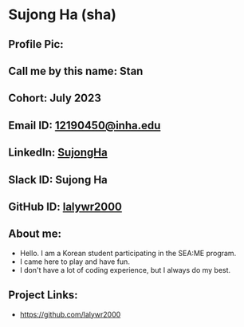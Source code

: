 # Sujong Ha (sha)
## Profile Pic:
## Call me by this name: Stan
## Cohort: July 2023
## Email ID: 12190450@inha.edu
## LinkedIn: [SujongHa](https://www.linkedin.com/in/%ED%95%99%EC%83%9D-%EA%B8%B0%EA%B3%84%EA%B3%B5%ED%95%99-%ED%95%98%EC%88%98%EC%A2%85-3364a6282/)
## Slack ID: Sujong Ha
## GitHub ID: [lalywr2000](https://github.com/lalywr2000)
## About me: 
- Hello. I am a Korean student participating in the SEA:ME program.
- I came here to play and have fun.
- I don't have a lot of coding experience, but I always do my best.
## Project Links:
- https://github.com/lalywr2000
